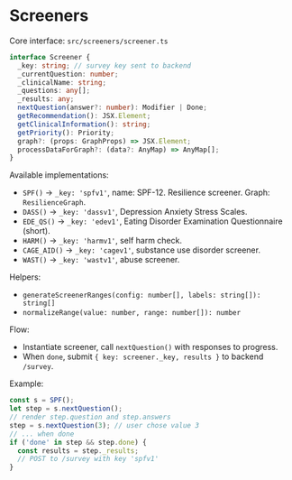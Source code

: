 # Screeners

Core interface: `src/screeners/screener.ts`

```ts
interface Screener {
  _key: string; // survey key sent to backend
  _currentQuestion: number;
  _clinicalName: string;
  _questions: any[];
  _results: any;
  nextQuestion(answer?: number): Modifier | Done;
  getRecommendation(): JSX.Element;
  getClinicalInformation(): string;
  getPriority(): Priority;
  graph?: (props: GraphProps) => JSX.Element;
  processDataForGraph?: (data?: AnyMap) => AnyMap[];
}
```

Available implementations:
- `SPF()` → `_key: 'spfv1'`, name: SPF-12. Resilience screener. Graph: `ResilienceGraph`.
- `DASS()` → `_key: 'dassv1'`, Depression Anxiety Stress Scales.
- `EDE_QS()` → `_key: 'edev1'`, Eating Disorder Examination Questionnaire (short).
- `HARM()` → `_key: 'harmv1'`, self harm check.
- `CAGE_AID()` → `_key: 'cagev1'`, substance use disorder screener.
- `WAST()` → `_key: 'wastv1'`, abuse screener.

Helpers:
- `generateScreenerRanges(config: number[], labels: string[]): string[]`
- `normalizeRange(value: number, range: number[]): number`

Flow:
- Instantiate screener, call `nextQuestion()` with responses to progress.
- When `done`, submit `{ key: screener._key, results }` to backend `/survey`.

Example:
```ts
const s = SPF();
let step = s.nextQuestion();
// render step.question and step.answers
step = s.nextQuestion(3); // user chose value 3
// ... when done
if ('done' in step && step.done) {
  const results = step._results;
  // POST to /survey with key 'spfv1'
}
```